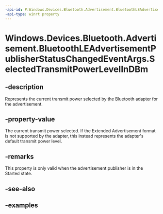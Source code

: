 ```yaml
---
-api-id: P:Windows.Devices.Bluetooth.Advertisement.BluetoothLEAdvertisementPublisherStatusChangedEventArgs.SelectedTransmitPowerLevelInDBm
-api-type: winrt property
---
```


<!-- Property syntax.
public IReference<short> SelectedTransmitPowerLevelInDBm { get; }
-->

# Windows.Devices.Bluetooth.Advertisement.BluetoothLEAdvertisementPublisherStatusChangedEventArgs.SelectedTransmitPowerLevelInDBm

## -description
Represents the current transmit power selected by the Bluetooth adapter for the advertisement.

## -property-value
The current transmit power selected. If the Extended Advertisement format is not supported by the adapter, this instead represents the adapter's default transmit power level.

## -remarks
This property is only valid when the advertisement publisher is in the Started state.

## -see-also

## -examples
